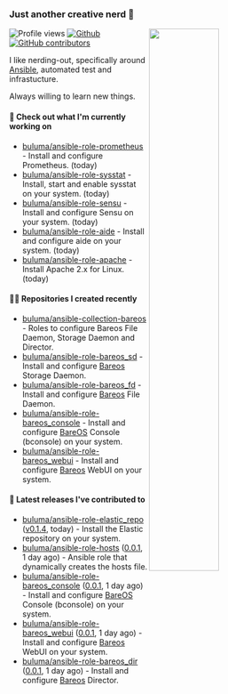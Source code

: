 ### Just another creative nerd 👋


![Profile views](https://gpvc.arturio.dev/buluma) <a href="https://gitstats.me/buluma">
  <img align="right" src="https://github-readme-stats.vercel.app/api?username=buluma&theme=gotham&show_icons=true" width="50%"/>
</a>
[![Github](https://img.shields.io/badge/-buluma-black?style=flat&labelColor=black&logo=github&logoColor=white&include_all_commits=true&count_private=true)](https://gitstats.me/buluma)
[![GitHub contributors](https://img.shields.io/github/contributors/buluma/badges.svg)](https://GitHub.com/buluma/badges/graphs/contributors/)

I like nerding-out, specifically around [Ansible](https://github.com/ansible/ansible), automated test and infrastucture.

Always willing to learn new things.

#### 👷 Check out what I'm currently working on

- [buluma/ansible-role-prometheus](https://github.com/buluma/ansible-role-prometheus) - Install and configure Prometheus. (today)
- [buluma/ansible-role-sysstat](https://github.com/buluma/ansible-role-sysstat) - Install, start and enable sysstat on your system. (today)
- [buluma/ansible-role-sensu](https://github.com/buluma/ansible-role-sensu) - Install and configure Sensu on your system. (today)
- [buluma/ansible-role-aide](https://github.com/buluma/ansible-role-aide) - Install and configure aide on your system. (today)
- [buluma/ansible-role-apache](https://github.com/buluma/ansible-role-apache) - Install Apache 2.x for Linux. (today)

#### 👨‍💻 Repositories I created recently

- [buluma/ansible-collection-bareos](https://github.com/buluma/ansible-collection-bareos) - Roles to configure Bareos File Daemon, Storage Daemon and Director.
- [buluma/ansible-role-bareos_sd](https://github.com/buluma/ansible-role-bareos_sd) - Install and configure [Bareos](https://www.bareos.com/) Storage Daemon.
- [buluma/ansible-role-bareos_fd](https://github.com/buluma/ansible-role-bareos_fd) - Install and configure [Bareos](https://www.bareos.com/) File Daemon.
- [buluma/ansible-role-bareos_console](https://github.com/buluma/ansible-role-bareos_console) - Install and configure [BareOS](https://www.bareos.com/) Console (bconsole) on your system.
- [buluma/ansible-role-bareos_webui](https://github.com/buluma/ansible-role-bareos_webui) - Install and configure [Bareos](https://www.bareos.com/) WebUI on your system.

#### 🚀 Latest releases I've contributed to

- [buluma/ansible-role-elastic_repo](https://github.com/buluma/ansible-role-elastic_repo) ([v0.1.4](https://github.com/buluma/ansible-role-elastic_repo/releases/tag/v0.1.4), today) - Install the Elastic repository on your system.
- [buluma/ansible-role-hosts](https://github.com/buluma/ansible-role-hosts) ([0.0.1](https://github.com/buluma/ansible-role-hosts/releases/tag/0.0.1), 1 day ago) - Ansible role that dynamically creates the hosts file.
- [buluma/ansible-role-bareos_console](https://github.com/buluma/ansible-role-bareos_console) ([0.0.1](https://github.com/buluma/ansible-role-bareos_console/releases/tag/0.0.1), 1 day ago) - Install and configure [BareOS](https://www.bareos.com/) Console (bconsole) on your system.
- [buluma/ansible-role-bareos_webui](https://github.com/buluma/ansible-role-bareos_webui) ([0.0.1](https://github.com/buluma/ansible-role-bareos_webui/releases/tag/0.0.1), 1 day ago) - Install and configure [Bareos](https://www.bareos.com/) WebUI on your system.
- [buluma/ansible-role-bareos_dir](https://github.com/buluma/ansible-role-bareos_dir) ([0.0.1](https://github.com/buluma/ansible-role-bareos_dir/releases/tag/0.0.1), 1 day ago) - Install and configure [Bareos](https://www.bareos.com/) Director.


